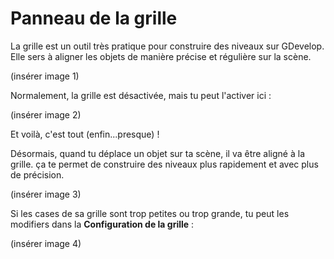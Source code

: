 # Panneau de la grille

La grille est un outil très pratique pour construire des niveaux sur GDevelop. Elle sers à aligner les objets de manière précise et régulière sur la scène.

(insérer image 1)

Normalement, la grille est désactivée, mais tu peut l'activer ici : 

(insérer image 2)

Et voilà, c'est tout (enfin...presque) ! 

Désormais, quand tu déplace un objet sur ta scène, il va être aligné à la grille. ça te permet de construire des niveaux plus rapidement et avec plus de précision.

(insérer image 3)

Si les cases de sa grille sont trop petites ou trop grande, tu peut les modifiers dans la **Configuration de la grille** : 

(insérer image 4)
